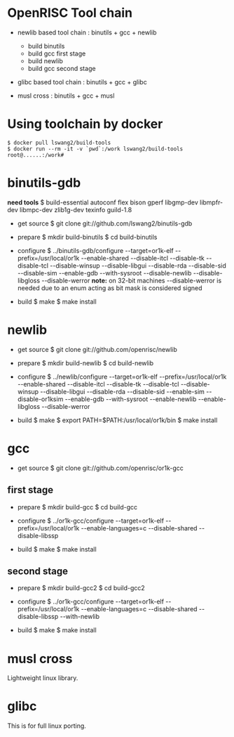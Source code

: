 OpenRISC Tool chain
===================

* newlib based tool chain : binutils + gcc + newlib
  * build binutils
  * build gcc first stage
  * build newlib
  * build gcc second stage

* glibc based tool chain : binutils + gcc + glibc
* musl cross : binutils + gcc + musl

# Using toolchain by docker
    $ docker pull lswang2/build-tools
    $ docker run --rm -it -v `pwd`:/work lswang2/build-tools
    root@......:/work#

# binutils-gdb

**need tools**
    $ build-essential autoconf flex bison gperf libgmp-dev libmpfr-dev libmpc-dev zlib1g-dev texinfo guild-1.8

* get source
    $ git clone git://github.com/lswang2/binutils-gdb

* prepare
    $ mkdir build-binutils
    $ cd build-binutils

* configure
    $ ../binutils-gdb/configure --target=or1k-elf --prefix=/usr/local/or1k --enable-shared --disable-itcl --disable-tk --disable-tcl --disable-winsup --disable-libgui --disable-rda --disable-sid --disable-sim --enable-gdb --with-sysroot --disable-newlib --disable-libgloss --disable-werror
**note:**
on 32-bit machines --disable-werror is needed due to an enum acting as bit mask is considered signed

* build
    $ make
    $ make install

# newlib

* get source
    $ git clone git://github.com/openrisc/newlib

* prepare
    $ mkdir build-newlib
    $ cd build-newlib

* configure
    $ ../newlib/configure --target=or1k-elf --prefix=/usr/local/or1k --enable-shared --disable-itcl --disable-tk --disable-tcl --disable-winsup --disable-libgui --disable-rda --disable-sid --enable-sim --disable-or1ksim --enable-gdb --with-sysroot --enable-newlib --enable-libgloss --disable-werror

* build
    $ make
    $ export PATH=$PATH:/usr/local/or1k/bin
    $ make install

# gcc

* get source
    $ git clone git://github.com/openrisc/or1k-gcc

## first stage

* prepare
    $ mkdir build-gcc
    $ cd build-gcc

* configure
    $ ../or1k-gcc/configure --target=or1k-elf --prefix=/usr/local/or1k --enable-languages=c --disable-shared --disable-libssp

* build
    $ make
    $ make install

## second stage

* prepare
    $ mkdir build-gcc2
    $ cd build-gcc2

* configure
    $ ../or1k-gcc/configure --target=or1k-elf --prefix=/usr/local/or1k --enable-languages=c --disable-shared --disable-libssp --with-newlib

* build
    $ make
    $ make install

# musl cross

Lightweight linux library.

# glibc

This is for full linux porting.

